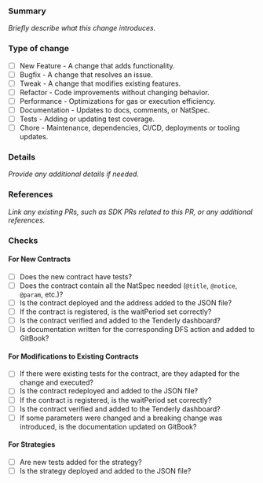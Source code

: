 ### Summary

_Briefly describe what this change introduces._

### Type of change

- [ ] New Feature - A change that adds functionality.
- [ ] Bugfix - A change that resolves an issue.
- [ ] Tweak - A change that modifies existing features.
- [ ] Refactor - Code improvements without changing behavior.
- [ ] Performance - Optimizations for gas or execution efficiency.
- [ ] Documentation - Updates to docs, comments, or NatSpec.
- [ ] Tests - Adding or updating test coverage.
- [ ] Chore - Maintenance, dependencies, CI/CD, deployments or tooling updates.

### Details

_Provide any additional details if needed._

### References

_Link any existing PRs, such as SDK PRs related to this PR, or any additional references._

### Checks

#### For New Contracts

- [ ] Does the new contract have tests?
- [ ] Does the contract contain all the NatSpec needed (`@title`, `@notice`, `@param`, etc.)?
- [ ] Is the contract deployed and the address added to the JSON file?
- [ ] If the contract is registered, is the waitPeriod set correctly?
- [ ] Is the contract verified and added to the Tenderly dashboard?
- [ ] Is documentation written for the corresponding DFS action and added to GitBook?

#### For Modifications to Existing Contracts

- [ ] If there were existing tests for the contract, are they adapted for the change and executed?
- [ ] Is the contract redeployed and added to the JSON file?
- [ ] If the contract is registered, is the waitPeriod set correctly?
- [ ] Is the contract verified and added to the Tenderly dashboard?
- [ ] If some parameters were changed and a breaking change was introduced, is the documentation updated on GitBook?

#### For Strategies

- [ ] Are new tests added for the strategy?
- [ ] Is the strategy deployed and added to the JSON file?
